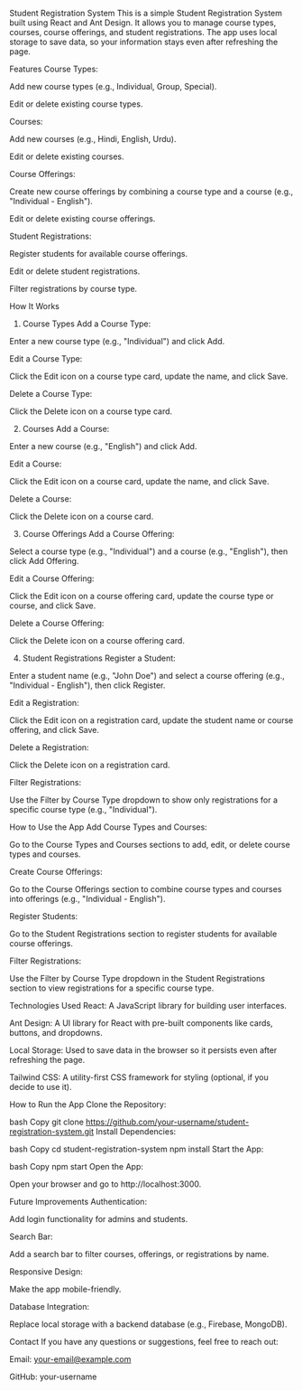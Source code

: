 Student Registration System
This is a simple Student Registration System built using React and Ant Design. It allows you to manage course types, courses, course offerings, and student registrations. The app uses local storage to save data, so your information stays even after refreshing the page.

Features
Course Types:

Add new course types (e.g., Individual, Group, Special).

Edit or delete existing course types.

Courses:

Add new courses (e.g., Hindi, English, Urdu).

Edit or delete existing courses.

Course Offerings:

Create new course offerings by combining a course type and a course (e.g., "Individual - English").

Edit or delete existing course offerings.

Student Registrations:

Register students for available course offerings.

Edit or delete student registrations.

Filter registrations by course type.

How It Works

1. Course Types
   Add a Course Type:

Enter a new course type (e.g., "Individual") and click Add.

Edit a Course Type:

Click the Edit icon on a course type card, update the name, and click Save.

Delete a Course Type:

Click the Delete icon on a course type card.

2. Courses
   Add a Course:

Enter a new course (e.g., "English") and click Add.

Edit a Course:

Click the Edit icon on a course card, update the name, and click Save.

Delete a Course:

Click the Delete icon on a course card.

3. Course Offerings
   Add a Course Offering:

Select a course type (e.g., "Individual") and a course (e.g., "English"), then click Add Offering.

Edit a Course Offering:

Click the Edit icon on a course offering card, update the course type or course, and click Save.

Delete a Course Offering:

Click the Delete icon on a course offering card.

4. Student Registrations
   Register a Student:

Enter a student name (e.g., "John Doe") and select a course offering (e.g., "Individual - English"), then click Register.

Edit a Registration:

Click the Edit icon on a registration card, update the student name or course offering, and click Save.

Delete a Registration:

Click the Delete icon on a registration card.

Filter Registrations:

Use the Filter by Course Type dropdown to show only registrations for a specific course type (e.g., "Individual").

How to Use the App
Add Course Types and Courses:

Go to the Course Types and Courses sections to add, edit, or delete course types and courses.

Create Course Offerings:

Go to the Course Offerings section to combine course types and courses into offerings (e.g., "Individual - English").

Register Students:

Go to the Student Registrations section to register students for available course offerings.

Filter Registrations:

Use the Filter by Course Type dropdown in the Student Registrations section to view registrations for a specific course type.

Technologies Used
React: A JavaScript library for building user interfaces.

Ant Design: A UI library for React with pre-built components like cards, buttons, and dropdowns.

Local Storage: Used to save data in the browser so it persists even after refreshing the page.

Tailwind CSS: A utility-first CSS framework for styling (optional, if you decide to use it).

How to Run the App
Clone the Repository:

bash
Copy
git clone https://github.com/your-username/student-registration-system.git
Install Dependencies:

bash
Copy
cd student-registration-system
npm install
Start the App:

bash
Copy
npm start
Open the App:

Open your browser and go to http://localhost:3000.

Future Improvements
Authentication:

Add login functionality for admins and students.

Search Bar:

Add a search bar to filter courses, offerings, or registrations by name.

Responsive Design:

Make the app mobile-friendly.

Database Integration:

Replace local storage with a backend database (e.g., Firebase, MongoDB).


Contact
If you have any questions or suggestions, feel free to reach out:

Email: your-email@example.com

GitHub: your-username
